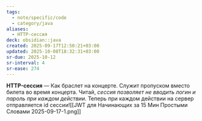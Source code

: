```yaml
---
tags:
  - note/specific/code
  - category/java
aliases:
  - HTTP-сессия
deck: obsidian::java
created: 2025-09-17T12:50:21+03:00
updated: 2025-10-08T18:32:31+03:00
sr-due: 2025-10-12
sr-interval: 4
sr-ease: 274
---
```


**HTTP-сессия**
—
Как браслет на концерте. Служит пропуском вместо билета во время концерта. Читай, *сессия позволяет не вводить логин и пароль при каждом действии*.
Теперь при каждом действии на сервер отправляется id сессии![[JWT для Начинающих за 15 Мин Простыми Словами 2025-09-17-1.png]]
